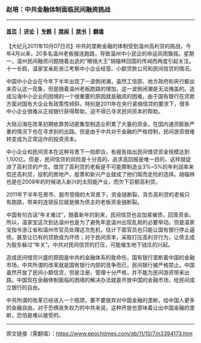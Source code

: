 ### 赵培：中共金融体制面临民间融资挑战

---

#### [首页](../../../..?n3394173) &nbsp;|&nbsp; [评论](../../../../../epoch-comment?n3394173) &nbsp;|&nbsp; [专题](../../../../../epoch-special?n3394173) &nbsp;|&nbsp; [禁闻](../../../../../epoch-news?n3394173) &nbsp;|&nbsp; [禁书](../../../../../books?n3394173) &nbsp;|&nbsp; [翻墙](https://github.com/gfw-breaker/nogfw/blob/master/README.md?n3394173)


<div class="post_content" id="artbody" itemprop="articleBody">
 <!-- article content begin -->
 <p>
  【大纪元2011年10月07日讯】中共的垄断金融的体制受到温州高利贷的挑战，今年4月以来，20多名温州老板接连跑路，导致温州中小民企的命运风雨飘摇。星期一，温州民间融资问题随着出逃的“眼镜大王”胡福林回国的传闻而再度引起关注。十一长假，温家宝亲赴浙江考察中小企业经营、小额贷款公司和民间信贷的情况。
 </p>
 <p>
  中国中小企业在今年下半年出现了一波倒闭潮，虽然工信部、地方政府和央行都出来否认这一现象，但是随着温州老板跑路的增加，这一波倒闭潮是无法掩盖的。造成沿海中小企业的困境的一个很重要的原因就是融资的困难，由于国有银行在贷款方面对国有大企业有政策性倾斜，特别是2011年在央行紧缩信贷的要求下，很多中小企业很难从正规银行获得帮助，迫不得已寻求民间资本的帮助。
 </p>
 <p>
  大陆沿海在改革初期依靠劳动密集型制造业积累了大量的资金，在国内通货膨胀严重的情况下也在寻求别的出路。但是由于中共对于金融的严格控制，民间游资很难转变成为正常运作的投资资本。
 </p>
 <p>
  中小企业和民间资本在这种背景下一拍即合，有报告指出民间借贷资金规模达到1,100亿。但是，民间信贷的风险是十分高的，追求高回报是唯一目的，这样就促进了高利贷的产生。借贷了高利贷的老板是不可能靠制造业3%~5%的年利润率来偿还高利贷，投机的房地产、股票和新兴产业就成了他们铤而走险的选择。胡福林也是在2008年的时候进入新兴的太阳能产业，而欠下巨额高利贷。
 </p>
 <p>
  2011年下半年在房市、股市受阻的大背景下，资金链断裂、背负高利贷的老板只有跑路，带来的连锁反应就是做为债主的老板资金链断裂。
 </p>
 <p>
  中国有句古话“年关难过”，随着新年的到来，民间信贷也会加紧催债，回笼资金。所以，温家宝这次到达温州也是为了避免年底温州出现乱局的必要举动。但是温家宝指令浙江省和温州市官员处理这次危机，估计下面官员也只能让国有银行停止逼债，甚至让已有的贷款成为坏债；对于民间资本，采取打压高利贷行为，让债主成为股东躲过“年关”。中共对民间信贷的打压，可能催生地下钱庄的兴起。
 </p>
 <p>
  造成民间借贷兴盛的原因是中共的金融体系的致命伤，国有银行垄断着中国的金融市场。中共所谓的改革就是国有银行内部的竞争而已，民间银行被严格禁止。中国虽然开放了民间小额信贷，但是注册、管理十分严格，并不能为民间游资带来出路。中国现在金融体制面临的困境的解决办法就是开放中国的金融市场，给民间成立银行的自由。
 </p>
 <p>
  中共所谓的改革已经进入一个瓶颈，要不要放弃对中国金融的垄断，给中国人更多的金融自由。对于恐惧丧失权力的中共来说，这种开放也意味着让出中国金融的垄断，恐怕是难以接受的。
 </p>
 <p>
 </p>
 <!-- article content end -->
 <div id="below_article_ad">
 </div>
</div>


---

原文链接（需翻墙）：https://www.epochtimes.com/gb/11/10/7/n3394173.htm